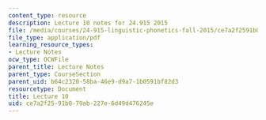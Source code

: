 ```yaml
---
content_type: resource
description: Lecture 10 notes for 24.915 2015
file: /media/courses/24-915-linguistic-phonetics-fall-2015/ce7a2f2591b079ab227e6d49d476245e_MIT24_915F15_lec10.pdf
file_type: application/pdf
learning_resource_types:
- Lecture Notes
ocw_type: OCWFile
parent_title: Lecture Notes
parent_type: CourseSection
parent_uid: b64c2320-58ba-46e9-d9a7-1b0591bf82d3
resourcetype: Document
title: Lecture 10
uid: ce7a2f25-91b0-79ab-227e-6d49d476245e
---
```

